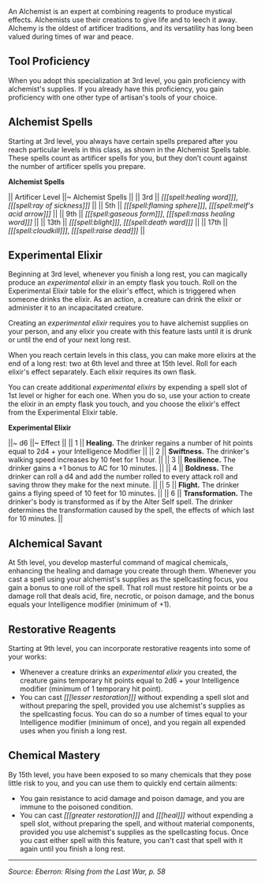 An Alchemist is an expert at combining reagents to produce mystical effects. Alchemists use their creations to give life and to leech it away. Alchemy is the oldest of artificer traditions, and its versatility has long been valued during times of war and peace.

## Tool Proficiency

When you adopt this specialization at 3rd level, you gain proficiency with alchemist's supplies. If you already have this proficiency, you gain proficiency with one other type of artisan's tools of your choice.

## Alchemist Spells

Starting at 3rd level, you always have certain spells prepared after you reach particular levels in this class, as shown in the Alchemist Spells table. These spells count as artificer spells for you, but they don’t count against the number of artificer spells you prepare.

**Alchemist Spells**

|| Artificer Level ||~ Alchemist Spells ||
|| 3rd || _[[[spell:healing word]]]_, _[[[spell:ray of sickness]]]_ ||
|| 5th || _[[[spell:flaming sphere]]]_, _[[[spell:melf's acid arrow]]]_ ||
|| 9th || _[[[spell:gaseous form]]]_, _[[[spell:mass healing word]]]_ ||
|| 13th || _[[[spell:blight]]]_, _[[[spell:death ward]]]_ ||
|| 17th || _[[[spell:cloudkill]]]_, _[[[spell:raise dead]]]_ ||

## Experimental Elixir

Beginning at 3rd level, whenever you finish a long rest, you can magically produce an _experimental elixir_ in an empty flask you touch. Roll on the Experimental Elixir table for the elixir's effect, which is triggered when someone drinks the elixir. As an action, a creature can drink the elixir or administer it to an incapacitated creature.

Creating an _experimental elixir_ requires you to have alchemist supplies on your person, and any elixir you create with this feature lasts until it is drunk or until the end of your next long rest.

When you reach certain levels in this class, you can make more elixirs at the end of a long rest: two at 6th level and three at 15th level. Roll for each elixir's effect separately. Each elixir requires its own flask.

You can create additional _experimental elixirs_ by expending a spell slot of 1st level or higher for each one. When you do so, use your action to create the elixir in an empty flask you touch, and you choose the elixir's effect from the Experimental Elixir table.

**Experimental Elixir**

||~ d6 ||~ Effect ||
|| 1 || **Healing.** The drinker regains a number of hit points equal to 2d4 + your Intelligence Modifier ||
|| 2 || **Swiftness.** The drinker's walking speed increases by 10 feet for 1 hour. ||
|| 3 || **Resilience.** The drinker gains a +1 bonus to AC for 10 minutes. ||
|| 4 || **Boldness.** The drinker can roll a d4 and add the number rolled to every attack roll and saving throw they make for the next minute. ||
|| 5 || **Flight.** The drinker gains a flying speed of 10 feet for 10 minutes. ||
|| 6 || **Transformation.** The drinker's body is transformed as if by the Alter Self spell. The drinker determines the transformation caused by the spell, the effects of which last for 10 minutes. ||

## Alchemical Savant

At 5th level, you develop masterful command of magical chemicals, enhancing the healing and damage you create through them. Whenever you cast a spell using your alchemist's supplies as the spellcasting focus, you gain a bonus to one roll of the spell. That roll must restore hit points or be a damage roll that deals acid, fire, necrotic, or poison damage, and the bonus equals your Intelligence modifier (minimum of +1).

## Restorative Reagents

Starting at 9th level, you can incorporate restorative reagents into some of your works:

* Whenever a creature drinks an _experimental elixir_ you created, the creature gains temporary hit points equal to 2d6 + your Intelligence modifier (minimum of 1 temporary hit point).
* You can cast _[[[lesser restoration]]]_ without expending a spell slot and without preparing the spell, provided you use alchemist's supplies as the spellcasting focus. You can do so a number of times equal to your Intelligence modifier (minimum of once), and you regain all expended uses when you finish a long rest.

## Chemical Mastery

By 15th level, you have been exposed to so many chemicals that they pose little risk to you, and you can use them to quickly end certain ailments:

* You gain resistance to acid damage and poison damage, and you are immune to the poisoned condition.
* You can cast _[[[greater restoration]]]_ and _[[[heal]]]_ without expending a spell slot, without preparing the spell, and without material components, provided you use alchemist's supplies as the spellcasting focus. Once you cast either spell with this feature, you can't cast that spell with it again until you finish a long rest.

----

*Source: Eberron: Rising from the Last War, p. 58*
